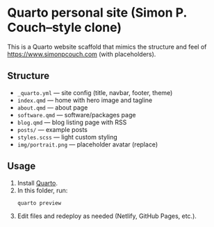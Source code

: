 
# Quarto personal site (Simon P. Couch–style clone)

This is a Quarto website scaffold that mimics the structure and feel of https://www.simonpcouch.com (with placeholders).

## Structure
- `_quarto.yml` — site config (title, navbar, footer, theme)
- `index.qmd` — home with hero image and tagline
- `about.qmd` — about page
- `software.qmd` — software/packages page
- `blog.qmd` — blog listing page with RSS
- `posts/` — example posts
- `styles.scss` — light custom styling
- `img/portrait.png` — placeholder avatar (replace)

## Usage
1. Install [Quarto](https://quarto.org).
2. In this folder, run:
   ```bash
   quarto preview
   ```
3. Edit files and redeploy as needed (Netlify, GitHub Pages, etc.).
